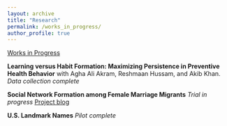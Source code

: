 ```yaml
---
layout: archive
title: "Research"
permalink: /works_in_progress/
author_profile: true
---
```


<u>Works in Progress</u>


**Learning versus Habit Formation: Maximizing Persistence in Preventive Health Behavior** with Agha Ali Akram, Reshmaan Hussam, and Akib Khan.
*Data collection complete*


**Social Network Formation among Female Marriage Migrants**
*Trial in progress* [Project blog](https://gabriella-fleischman.github.io/blog/)


**U.S. Landmark Names**
*Pilot complete*


